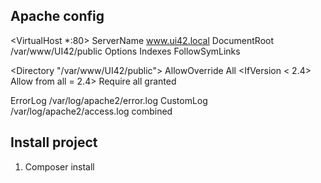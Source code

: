 ## Apache config

<VirtualHost *:80>
ServerName www.ui42.local
DocumentRoot /var/www/UI42/public
Options Indexes FollowSymLinks

<Directory "/var/www/UI42/public">
AllowOverride All
<IfVersion < 2.4>
Allow from all
</IfVersion>
<IfVersion >= 2.4>
Require all granted
</IfVersion>
</Directory>

ErrorLog /var/log/apache2/error.log
CustomLog /var/log/apache2/access.log combined
</VirtualHost>

## Install project

1. Composer install
